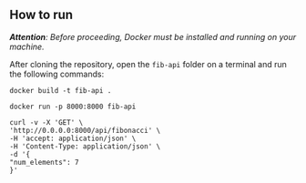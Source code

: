 ## How to run

_**Attention**: Before proceeding, Docker must be installed and running on your machine._

After cloning the repository, open the `fib-api` folder on a terminal and run the following commands: 

```
docker build -t fib-api .
```

```
docker run -p 8000:8000 fib-api
```

```
curl -v -X 'GET' \
'http://0.0.0.0:8000/api/fibonacci' \
-H 'accept: application/json' \
-H 'Content-Type: application/json' \
-d '{
"num_elements": 7
}'
```